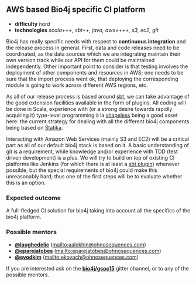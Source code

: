 ## AWS based Bio4j specific CI platform

- **difficulty** _hard_
- **technologies** _scala+++, sbt++, java, aws++++, s3, ec2, git_

Bio4j has really specific needs with respect to **continuous integration** and the release process in general. First, data and code releases need to be coordinated, as the data sources which we are integrating maintain their own version track while our API for them could be maintained independently. Other important point to consider is that testing involves the deployment of other components and resources in AWS; one needs to be sure that the import process went ok, that deploying the corresponding module is going to work across different AWS regions, etc.

As all of our release process is based around [sbt](https://github.com/sbt/sbt), we can take advantage of the good extension facilities available in the form of plugins. All coding will be done in Scala, experience with (or a strong desire towards rapidly acquiring it) type-level programming à la [shapeless](https://github.com/milessabin/shapeless) being a good asset here: the current strategy for dealing with all the different bio4j components being based on [Statika](https://github.com/ohnosequences/statika). 

Interacting with Amazon Web Services (mainly S3 and EC2) will be a critical part as all of our default bio4j stack is based on it. A basic understanding of git is a requirement, while knowledge and/or experience with TDD (test driven development) is a plus. We will try to build on top of existing CI platforms like Jenkins (for which there is at least a [sbt plugin](https://github.com/jenkinsci/sbt-plugin)) whenever possible, but the special requirements of bio4j could make this unreasonably hard; thus one of the first steps will be to evaluate whether this is an option.

### Expected outcome

A full-fledged CI solution for bio4j taking into account all the specifics of the bio4j platform.

### Possible mentors

- **[@laughedelic](https://github.com/laughedelic)** (<mailto:aalekhin@ohnosequences.com>)
- **[@eparejatobes](https://github.com/eparejatobes)** (<mailto:eparejatobes@ohnosequences.com>)
- **[@evodkim](https://github.com/evdokim)** (<mailto:ekovach@ohnosequences.com>)

If you are interested ask on the **[bio4j/gsoc15](https://gitter.im/bio4j/gsoc15?utm_source=share-link&utm_medium=link&utm_campaign=share-link)** gitter channel, or to any of the possible mentors.